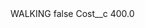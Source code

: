 <?xml version="1.0" encoding="UTF-8"?>
<CustomMetadata xmlns="http://soap.sforce.com/2006/04/metadata" xmlns:xsi="http://www.w3.org/2001/XMLSchema-instance" xmlns:xsd="http://www.w3.org/2001/XMLSchema">
    <label>WALKING</label>
    <protected>false</protected>
    <values>
        <field>Cost__c</field>
        <value xsi:type="xsd:double">400.0</value>
    </values>
</CustomMetadata>

